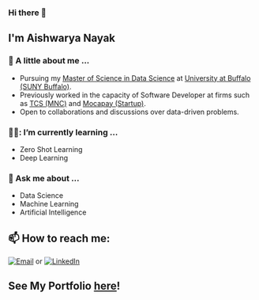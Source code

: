 ### Hi there 👋

## I'm Aishwarya Nayak

### :woman: A little about me ...

- Pursuing my [Master of Science in Data Science](https://catalogs.buffalo.edu/preview_program.php?catoid=2&poid=451&returnto=68) at [University at Buffalo (SUNY Buffalo)](https://www.buffalo.edu/).
- Previously worked in the capacity of Software Developer at firms such as [TCS (MNC)](https://www.tcs.com/) and [Mocapay (Startup)](https://mocapay.com/).
- Open to collaborations and discussions over data-driven problems.

### 👩‍🔬: I’m currently learning ...
- Zero Shot Learning
- Deep Learning

### :speech_balloon: Ask me about ...
- Data Science
- Machine Learning
- Artificial Intelligence

## 📫 How to reach me:
[![Email](https://img.shields.io/badge/Email-nayakaishwarya12@yahoo.in-blue)](mailto:nayakaishwarya12@yahoo.in)
or [![LinkedIn](https://img.shields.io/badge/LinkedIn-profile-blue)](https://www.linkedin.com/in/aishwarya-nayak-/)

## See My Portfolio [here](https://anayak.pythonanywhere.com/)!
